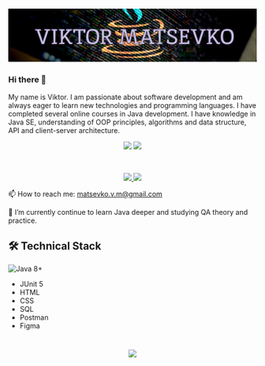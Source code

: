 ![Header](https://github.com/matsevkoVM/matsevkoVM/blob/main/assets/Header.png)
### Hi there 👋

<!--
**matsevkoVM/matsevkoVM** is a ✨ _special_ ✨ repository because its `README.md` (this file) appears on your GitHub profile.

Here are some ideas to get you started:

- 🔭 I’m currently working on ...
- 🌱 I’m currently learning ...
- 👯 I’m looking to collaborate on ...
- 🤔 I’m looking for help with ...
- 💬 Ask me about ...
- 📫 How to reach me: ...
- 😄 Pronouns: ...
- ⚡ Fun fact: ...
-->

My name is Viktor. I am passionate about software development and am always eager to learn new technologies and programming languages. I have completed several online courses in Java development. I have knowledge in Java SE, understanding of OOP principles, algorithms and data structure, API and client-server architecture. 

<p align='center'>
   <a href="https://github-readme-stats.vercel.app/api?username=matsevkoVM&show_icons=true&count_private=true"><img
           height=150
           src="https://github-readme-stats.vercel.app/api?username=matsevkoVM&show_icons=true&count_private=true"/></a>
   <a href="https://github.com/matsevkoVM/github-readme-stats"><img height=150
                                                                  src="https://github-readme-stats.vercel.app/api/top-langs/?username=matsevkoVM&layout=compact"/></a>
</p>
<br>
<p align='center'>
   <a href="https://www.linkedin.com/in/viktor-matsevko-b6ba6519a/" target="_blank" rel="noopener noreferer">
       <img src="https://img.shields.io/badge/linkedin-%230077B5.svg?&style=for-the-badge&logo=linkedin&logoColor=white"/>
   </a>
   <a href="https://t.me/matsevkoVM" target="_blank" rel="noopener noreferer">
       <img src="https://img.shields.io/badge/Telegram-2CA5E0?style=for-the-badge&logo=telegram&logoColor=white"/>
   </a>
   <br>
<p align='left'>
   📫 How to reach me: <a href='mailto:matsevko.v.m@gmail.com'>matsevko.v.m@gmail.com</a>
</p>

  🌱 I’m currently continue to learn Java deeper and studying QA theory and practice.

## 🛠 Technical Stack
![Java 8+](https://img.shields.io/badge/-Java-<COLOR>)
* JUnit 5
* HTML
* CSS
* SQL
* Postman
* Figma

<div align="center" style="margin: 40px 0">
   <a href="https://github.com/matsevkoVM/github-profile-views-counter">
       <img width="175px" src="https://komarev.com/ghpvc/?username=matsevkoVM&color=DE002D">
   </a>
</div>
